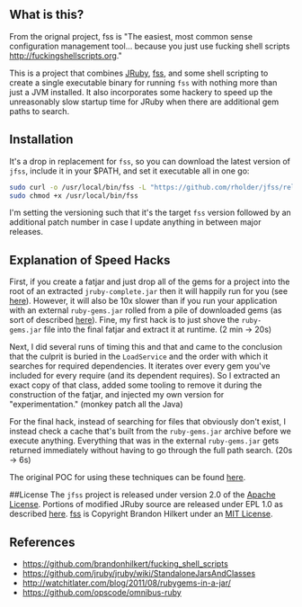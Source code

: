 ## What is this?
From the orignal project, fss is "The easiest, most common sense configuration management tool... because you just use fucking shell scripts http://fuckingshellscripts.org."

This is a project that combines [JRuby](http://jruby.org/), [fss](https://github.com/brandonhilkert/fucking_shell_scripts), and some shell
scripting to create a single executable binary for running `fss` with nothing more than just a JVM installed. It also
incorporates some hackery to speed up the unreasonably slow startup time for JRuby when there are additional gem paths
to search.

## Installation
It's a drop in replacement for `fss`, so you can download the latest version of `jfss`, include it in your $PATH, and
set it executable all in one go:

```bash
sudo curl -o /usr/local/bin/fss -L "https://github.com/rholder/jfss/releases/download/v1.0.0/jfss" && \
sudo chmod +x /usr/local/bin/fss
```
I'm setting the versioning such that it's the target `fss` version followed by an additional patch number in case I
update anything in between major releases.

## Explanation of Speed Hacks
First, if you create a fatjar and just drop all of the gems for a project into the root of an extracted
`jruby-complete.jar` then it will happily run for you (see [here](https://github.com/jruby/jruby/wiki/StandaloneJarsAndClasses)).
However, it will also be 10x slower than if you run your application with an external `ruby-gems.jar` rolled from a pile
of downloaded gems (as sort of described [here](http://watchitlater.com/blog/2011/08/rubygems-in-a-jar/)). Fine, my
first hack is to just shove the `ruby-gems.jar` file into the final fatjar and extract it at runtime. (2 min -> 20s)

Next, I did several runs of timing this and that and came to the conclusion that the culprit is buried in the
`LoadService` and the order with which it searches for required dependencies. It iterates over every gem you've included
for every require (and its dependent requires). So I extracted an exact copy of that class, added some tooling to remove
it during the construction of the fatjar, and injected my own version for "experimentation." (monkey patch all the Java)

For the final hack, instead of searching for files that obviously don't exist, I instead check a cache that's built from
the `ruby-gems.jar` archive before we execute anything. Everything that was in the external `ruby-gems.jar` gets
returned immediately without having to go through the full path search. (20s -> 6s)

The original POC for using these techniques can be found [here](https://github.com/rholder/jfpm).

##License
The `jfss` project is released under version 2.0 of the
[Apache License](http://www.apache.org/licenses/LICENSE-2.0). Portions of modified JRuby source are released under
EPL 1.0 as described [here](https://raw.github.com/jruby/jruby/master/COPYING). [fss](https://github.com/brandonhilkert/fucking_shell_scripts)
is Copyright Brandon Hilkert under an [MIT License](https://github.com/brandonhilkert/fucking_shell_scripts/blob/master/LICENSE.txt).

## References
* https://github.com/brandonhilkert/fucking_shell_scripts
* https://github.com/jruby/jruby/wiki/StandaloneJarsAndClasses
* http://watchitlater.com/blog/2011/08/rubygems-in-a-jar/
* https://github.com/opscode/omnibus-ruby
